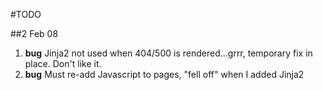 #TODO

##2 Feb 08

1. __bug__ Jinja2 not used when 404/500 is rendered...grrr, temporary fix in place.  Don't like it.
2. __bug__ Must re-add Javascript to pages, "fell off" when I added Jinja2
